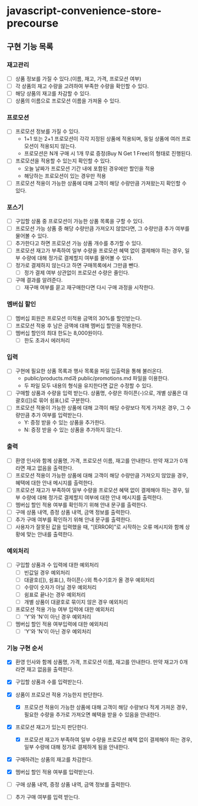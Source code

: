 # javascript-convenience-store-precourse

## 구현 기능 목록

### 재고관리

- [ ] 상품 정보를 가질 수 있다.(이름, 재고, 가격, 프로모션 여부)
- [ ] 각 상품의 재고 수량을 고려하여 부족한 수량을 확인할 수 있다.
- [ ] 해당 상품의 재고를 차감할 수 있다.
- [ ] 상품의 이름으로 프로모션 이름을 가져올 수 있다.

### 프로모션

- [ ] 프로모션 정보를 가질 수 있다.
  - 1+1 또는 2+1 프로모션이 각각 지정된 상품에 적용되며, 동일 상품에 여러 프로모션이 적용되지 않는다.
  - 프로모션은 N개 구매 시 1개 무료 증정(Buy N Get 1 Free)의 형태로 진행된다.
- [ ] 프로모션을 적용할 수 있는지 확인할 수 있다.
  - 오늘 날짜가 프로모션 기간 내에 포함된 경우에만 할인을 적용
  - 해당하는 프로모션이 있는 경우만 적용
- [ ] 프로모션 적용이 가능한 상품에 대해 고객이 해당 수량만큼 가져왔는지 확인할 수 있다.

### 포스기

- [ ] 구입할 상품 중 프로모션이 가능한 상품 목록을 구할 수 있다.
- [ ] 프로모션 가능 상품 중 해당 수량만큼 가져오지 않았다면, 그 수량만큼 추가 여부를 물어볼 수 있다.
- [ ] 추가한다고 하면 프로모션 가능 상품 개수를 추가할 수 있다.
- [ ] 프로모션 재고가 부족하여 일부 수량을 프로모션 혜택 없이 결제해야 하는 경우, 일부 수량에 대해 정가로 결제할지 여부를 물어볼 수 있다.
- [ ] 정가로 결제하지 않는다고 하면 구매목록에서 그만큼 뺀다.
  - [ ] 정가 결제 여부 상관없이 프로모션 수량은 줄인다.
- [ ] 구매 결과를 알려준다.
  - [ ] 재구매 여부를 묻고 재구매한다면 다시 구매 과정을 시작한다.

### 멤버십 할인

- [ ] 멤버십 회원은 프로모션 미적용 금액의 30%를 할인받는다.
- [ ] 프로모션 적용 후 남은 금액에 대해 멤버십 할인을 적용한다.
- [ ] 멤버십 할인의 최대 한도는 8,000원이다.
  - [ ] 한도 초과시 에러처리

### 입력

- [ ] 구현에 필요한 상품 목록과 행사 목록을 파일 입출력을 통해 불러온다.
  - public/products.md과 public/promotions.md 파일을 이용한다.
  - 두 파일 모두 내용의 형식을 유지한다면 값은 수정할 수 있다.
- [ ] 구매할 상품과 수량을 입력 받는다. 상품명, 수량은 하이픈(-)으로, 개별 상품은 대괄호([])로 묶어 쉼표(,)로 구분한다.
- [ ] 프로모션 적용이 가능한 상품에 대해 고객이 해당 수량보다 적게 가져온 경우, 그 수량만큼 추가 여부를 입력받는다.
  - Y: 증정 받을 수 있는 상품을 추가한다.
  - N: 증정 받을 수 있는 상품을 추가하지 않는다.

### 출력

- [ ] 환영 인사와 함께 상품명, 가격, 프로모션 이름, 재고를 안내한다. 만약 재고가 0개라면 재고 없음을 출력한다.
- [ ] 프로모션 적용이 가능한 상품에 대해 고객이 해당 수량만큼 가져오지 않았을 경우, 혜택에 대한 안내 메시지를 출력한다.
- [ ] 프로모션 재고가 부족하여 일부 수량을 프로모션 혜택 없이 결제해야 하는 경우, 일부 수량에 대해 정가로 결제할지 여부에 대한 안내 메시지를 출력한다.
- [ ] 멤버십 할인 적용 여부를 확인하기 위해 안내 문구를 출력한다.
- [ ] 구매 상품 내역, 증정 상품 내역, 금액 정보를 출력한다.
- [ ] 추가 구매 여부를 확인하기 위해 안내 문구를 출력한다.
- [ ] 사용자가 잘못된 값을 입력했을 때, "[ERROR]"로 시작하는 오류 메시지와 함께 상황에 맞는 안내를 출력한다.

### 예외처리

- [ ] 구입할 상품과 수 입력에 대한 예외처리
  - [ ] 빈값일 경우 예외처리
  - [ ] 대괄호([]), 쉼표(,), 하이픈(-)외 특수기호가 올 경우 예외처리
  - [ ] 수량이 숫자가 아닐 경우 예외처리
  - [ ] 쉼표로 끝나는 경우 예외처리
  - [ ] 개별 상품이 대괄호로 묶이지 않은 경우 예외처리
- [ ] 프로모션 적용 가능 여부 입력에 대한 예외처리
  - [ ] 'Y'와 'N'이 아닌 경우 예외처리
- [ ] 멤버십 할인 적용 여부입력에 대한 예외처리
  - [ ] 'Y'와 'N'이 아닌 경우 예외처리

### 기능 구현 순서

- [x] 환영 인사와 함께 상품명, 가격, 프로모션 이름, 재고를 안내한다. 만약 재고가 0개라면 재고 없음을 출력한다.
- [x] 구입할 상품과 수를 입력받는다.
- [x] 상품이 프로모션 적용 가능한지 판단한다.
  - [x] 프로모션 적용이 가능한 상품에 대해 고객이 해당 수량보다 적게 가져온 경우, 필요한 수량을 추가로 가져오면 혜택을 받을 수 있음을 안내한다.
- [x] 프로모션 재고가 있는지 판단한다.

  - [x] 프로모션 재고가 부족하여 일부 수량을 프로모션 혜택 없이 결제해야 하는 경우, 일부 수량에 대해 정가로 결제하게 됨을 안내한다.

- [x] 구매하려는 상품의 재고를 차감한다.
- [x] 멤버십 할인 적용 여부를 입력받는다.
- [ ] 구매 상품 내역, 증정 상품 내역, 금액 정보를 출력한다.
- [ ] 추가 구매 여부를 입력 받는다.
